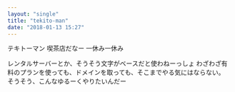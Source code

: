 ```yaml
---
layout: "single"
title: "tekito-man"
date: "2018-01-13 15:27"
---
```

テキトーマン
喫茶店だなー
一休み一休み

レンタルサーバーとか、そうそう文字がベースだと使わねーっしょ
わざわざ有料のプランを使っても、ドメインを取っても、そこまでやる気にはならない。
そうそう、こんなゆるーくやりたいんだー
